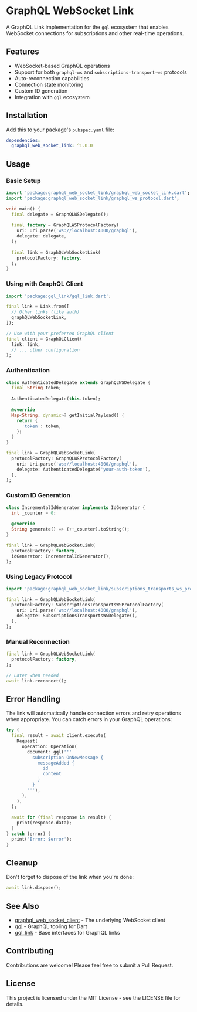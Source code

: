 # GraphQL WebSocket Link

A GraphQL Link implementation for the `gql` ecosystem that enables WebSocket connections for subscriptions and other real-time operations.

## Features

- WebSocket-based GraphQL operations
- Support for both `graphql-ws` and `subscriptions-transport-ws` protocols
- Auto-reconnection capabilities
- Connection state monitoring
- Custom ID generation
- Integration with `gql` ecosystem

## Installation

Add this to your package's `pubspec.yaml` file:

```yaml
dependencies:
  graphql_web_socket_link: ^1.0.0
```

## Usage

### Basic Setup

```dart
import 'package:graphql_web_socket_link/graphql_web_socket_link.dart';
import 'package:graphql_web_socket_link/graphql_ws_protocol.dart';

void main() {
  final delegate = GraphQLWSDelegate();
  
  final factory = GraphQLWSProtocolFactory(
    uri: Uri.parse('ws://localhost:4000/graphql'),
    delegate: delegate,
  );
  
  final link = GraphQLWebSocketLink(
    protocolFactory: factory,
  );
}
```

### Using with GraphQL Client

```dart
import 'package:gql_link/gql_link.dart';

final link = Link.from([
  // Other links (like auth)
  graphQLWebSocketLink,
]);

// Use with your preferred GraphQL client
final client = GraphQLClient(
  link: link,
  // ... other configuration
);
```

### Authentication

```dart
class AuthenticatedDelegate extends GraphQLWSDelegate {
  final String token;
  
  AuthenticatedDelegate(this.token);
  
  @override
  Map<String, dynamic>? getInitialPayload() {
    return {
      'token': token,
    };
  }
}

final link = GraphQLWebSocketLink(
  protocolFactory: GraphQLWSProtocolFactory(
    uri: Uri.parse('ws://localhost:4000/graphql'),
    delegate: AuthenticatedDelegate('your-auth-token'),
  ),
);
```

### Custom ID Generation

```dart
class IncrementalIdGenerator implements IdGenerator {
  int _counter = 0;
  
  @override
  String generate() => (++_counter).toString();
}

final link = GraphQLWebSocketLink(
  protocolFactory: factory,
  idGenerator: IncrementalIdGenerator(),
);
```

### Using Legacy Protocol

```dart
import 'package:graphql_web_socket_link/subscriptions_transports_ws_protocol.dart';

final link = GraphQLWebSocketLink(
  protocolFactory: SubscriptionsTransportsWSProtocolFactory(
    uri: Uri.parse('ws://localhost:4000/graphql'),
    delegate: SubscriptionsTransportsWSDelegate(),
  ),
);
```

### Manual Reconnection

```dart
final link = GraphQLWebSocketLink(
  protocolFactory: factory,
);

// Later when needed
await link.reconnect();
```

## Error Handling

The link will automatically handle connection errors and retry operations when appropriate. You can catch errors in your GraphQL operations:

```dart
try {
  final result = await client.execute(
    Request(
      operation: Operation(
        document: gql('''
          subscription OnNewMessage {
            messageAdded {
              id
              content
            }
          }
        '''),
      ),
    ),
  );
  
  await for (final response in result) {
    print(response.data);
  }
} catch (error) {
  print('Error: $error');
}
```

## Cleanup

Don't forget to dispose of the link when you're done:

```dart
await link.dispose();
```

## See Also

- [graphql_web_socket_client](https://pub.dev/packages/graphql_web_socket_client) - The underlying WebSocket client
- [gql](https://pub.dev/packages/gql) - GraphQL tooling for Dart
- [gql_link](https://pub.dev/packages/gql_link) - Base interfaces for GraphQL links

## Contributing

Contributions are welcome! Please feel free to submit a Pull Request.

## License

This project is licensed under the MIT License - see the LICENSE file for details.
